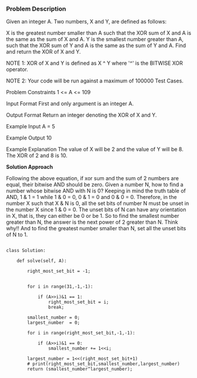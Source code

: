### Problem Description

Given an integer A.
Two numbers, X and Y, are defined as follows:

X is the greatest number smaller than A such that the XOR sum of X and A is the same as the sum of X and A.
Y is the smallest number greater than A, such that the XOR sum of Y and A is the same as the sum of Y and A.
Find and return the XOR of X and Y.

NOTE 1: XOR of X and Y is defined as X ^ Y where '^' is the BITWISE XOR operator.

NOTE 2: Your code will be run against a maximum of 100000 Test Cases.



Problem Constraints
1 <= A <= 109



Input Format
First and only argument is an integer A.



Output Format
Return an integer denoting the XOR of X and Y.



Example Input
A = 5


Example Output
10


Example Explanation
The value of X will be 2 and the value of Y will be 8. The XOR of 2 and 8 is 10.

**Solution Approach**

Following the above equation, if xor sum and the sum of 2 numbers are equal, their bitwise AND should be zero.
Given a number N, how to find a number whose bitwise AND with N is 0?
Keeping in mind the truth table of AND, 1 & 1 = 1 while 1 & 0 = 0, 0 & 1 = 0 and 0 & 0 = 0.
Therefore, in the number X such that X & N is 0, all the set bits of number N must be unset in the number X since 1 & 0 = 0.
The unset bits of N can have any orientation in X, that is, they can either be 0 or be 1.
So to find the smallest number greater than N, the answer is the next power of 2 greater than N. Think why!!
And to find the greatest number smaller than N, set all the unset bits of N to 1.

```

class Solution:

    def solve(self, A):
        
        right_most_set_bit = -1;

        
        for i in range(31,-1,-1):

            if (A>>i)&1 == 1:
                right_most_set_bit = i;
                break;

        smallest_number = 0;
        largest_number  = 0;

        for i in range(right_most_set_bit,-1,-1):

            if (A>>i)&1 == 0:
                smallest_number += 1<<i;
        
        largest_number = 1<<(right_most_set_bit+1)
        # print(right_most_set_bit,smallest_number,largest_number)
        return (smallest_number^largest_number);

```

